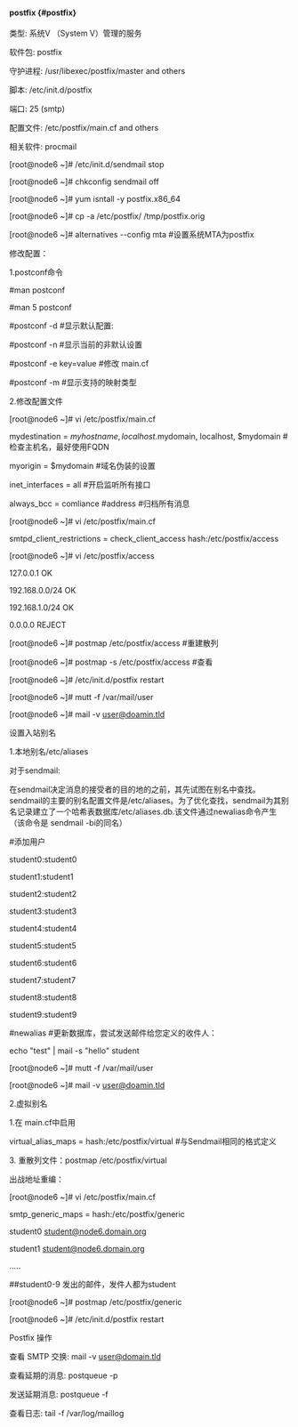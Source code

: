 #### postfix {#postfix}

类型: 系统V （System V）管理的服务

软件包: postfix

守护进程: /usr/libexec/postfix/master and others

脚本: /etc/init.d/postfix

端口: 25 (smtp)

配置文件: /etc/postfix/main.cf and others

相关软件: procmail

[root@node6 ~]# /etc/init.d/sendmail stop

[root@node6 ~]# chkconfig sendmail off

[root@node6 ~]# yum isntall -y postfix.x86_64

[root@node6 ~]# cp -a /etc/postfix/ /tmp/postfix.orig

[root@node6 ~]# alternatives --config mta  #设置系统MTA为postfix

修改配置：

1.postconf命令

#man postconf

#man 5 postconf

#postconf -d  #显示默认配置:

#postconf -n #显示当前的非默认设置

#postconf -e key=value  #修改 main.cf

#postconf -m  #显示支持的映射类型

2.修改配置文件

[root@node6 ~]# vi /etc/postfix/main.cf

mydestination = $myhostname, localhost.$mydomain, localhost, $mydomain  #检查主机名，最好使用FQDN

myorigin = $mydomain  #域名伪装的设置

inet_interfaces = all  #开启监听所有接口

always_bcc = comliance #address  #归档所有消息

[root@node6 ~]# vi /etc/postfix/main.cf

smtpd_client_restrictions = check_client_access hash:/etc/postfix/access

[root@node6 ~]# vi /etc/postfix/access

127.0.0.1         OK

192.168.0.0/24 OK

192.168.1.0/24 OK

0.0.0.0             REJECT

[root@node6 ~]# postmap /etc/postfix/access      #重建散列

[root@node6 ~]# postmap -s /etc/postfix/access  #查看

[root@node6 ~]# /etc/init.d/postfix restart

[root@node6 ~]# mutt -f /var/mail/user

[root@node6 ~]# mail -v user@doamin.tld

设置入站别名

1.本地别名/etc/aliases

对于sendmail:

在sendmail决定消息的接受者的目的地的之前，其先试图在别名中查找。sendmail的主要的别名配置文件是/etc/aliases。为了优化查找，sendmail为其别名记录建立了一个哈希表数据库/etc/aliases.db.该文件通过newalias命令产生（该命令是 sendmail -bi的同名）

#添加用户

student0:student0

student1:student1

student2:student2

student3:student3

student4:student4

student5:student5

student6:student6

student7:student7

student8:student8

student9:student9

#newalias            #更新数据库，尝试发送邮件给您定义的收件人：

echo &quot;test&quot; | mail -s &quot;hello&quot; student

[root@node6 ~]# mutt -f /var/mail/user

[root@node6 ~]# mail -v user@doamin.tld

2.虚拟别名

1.在 main.cf中启用

virtual_alias_maps = hash:/etc/postfix/virtual    #与Sendmail相同的格式定义

3\. 重散列文件：postmap /etc/postfix/virtual

出战地址重编：

[root@node6 ~]# vi /etc/postfix/main.cf

smtp_generic_maps = hash:/etc/postfix/generic

student0 student@node6.domain.org

student1 student@node6.domain.org

.....

##student0-9 发出的邮件，发件人都为student

[root@node6 ~]# postmap /etc/postfix/generic

[root@node6 ~]# /etc/init.d/postfix restart

Postfix 操作

查看 SMTP 交换: mail -v user@domain.tld

查看延期的消息: postqueue -p

发送延期消息: postqueue -f

查看日志: tail -f /var/log/maillog